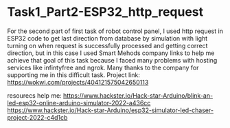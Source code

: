 # Task1_Part2-ESP32_http_request

For the second part of first task of robot control panel, I used http request in ESP32 code to get last direction from database by simulation with light turning on when request is successfully processed and getting correct direction, but in this case I used Smart Mehods company links to help me achieve that goal of this task because I faced many problems with hosting services like infintyfree and ngrok. Many thanks to the company for supporting me in this difficult task.
Project link:
https://wokwi.com/projects/404121575042650113

resourecs help me:
https://www.hackster.io/Hack-star-Arduino/blink-an-led-esp32-online-arduino-simulator-2022-a436cc
https://www.hackster.io/Hack-star-Arduino/esp32-simulator-led-chaser-project-2022-c4d1cb
